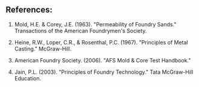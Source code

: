 ## References:

1.	Mold, H.E. & Corey, J.E. (1963). "Permeability of Foundry Sands." Transactions of the American Foundrymen's Society.

2.	Heine, R.W., Loper, C.R., & Rosenthal, P.C. (1967). "Principles of Metal Casting." McGraw-Hill.

3.	American Foundry Society. (2006). "AFS Mold & Core Test Handbook."

4.	Jain, P.L. (2003). "Principles of Foundry Technology." Tata McGraw-Hill Education.
